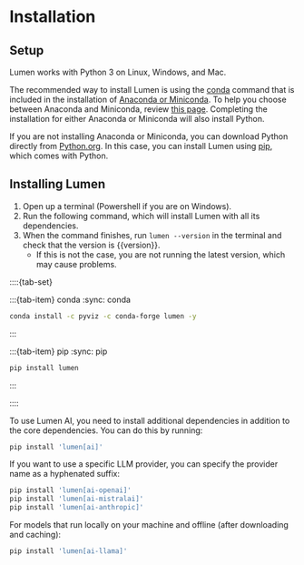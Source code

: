 # Installation

## Setup

Lumen works with Python 3 on Linux, Windows, and Mac.

The recommended way to install Lumen is using the [conda](https://docs.conda.io/projects/conda/en/latest/index.html) command that is included in the installation of [Anaconda or Miniconda](https://conda.io/projects/conda/en/latest/user-guide/install/index.html). To help you choose between Anaconda and Miniconda, review [this page](https://docs.conda.io/projects/conda/en/latest/user-guide/install/download.html#anaconda-or-miniconda). Completing the installation for either Anaconda or Miniconda will also install Python.

If you are not installing Anaconda or Miniconda, you can download Python directly from [Python.org](https://www.python.org/downloads/). In this case, you can install Lumen using [pip](https://pip.pypa.io/en/stable/), which comes with Python.

## Installing Lumen

1. Open up a terminal (Powershell if you are on Windows).
2. Run the following command, which will install Lumen with all its dependencies.
3. When the command finishes, run `lumen --version` in the terminal and check that the version is {{version}}.
    - If this is not the case, you are not running the latest version, which may cause problems.

::::{tab-set}

:::{tab-item} conda
:sync: conda

``` bash
conda install -c pyviz -c conda-forge lumen -y
```
:::

:::{tab-item} pip
:sync: pip

``` bash
pip install lumen
```
:::

::::

To use Lumen AI, you need to install additional dependencies in addition to the core dependencies. You can do this by running:

```bash
pip install 'lumen[ai]'
```

If you want to use a specific LLM provider, you can specify the provider name as a hyphenated suffix:

```bash
pip install 'lumen[ai-openai]'
pip install 'lumen[ai-mistralai]'
pip install 'lumen[ai-anthropic]'
```

For models that run locally on your machine and offline (after downloading and caching):

```bash
pip install 'lumen[ai-llama]'
```
